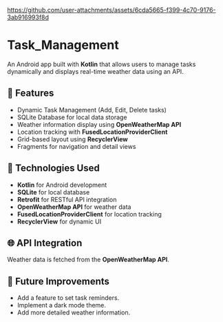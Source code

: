 

https://github.com/user-attachments/assets/6cda5665-f399-4c70-9176-3ab916993f8d

# Task_Management
An Android app built with **Kotlin** that allows users to manage tasks dynamically and displays real-time weather data using an API.

## 📱 **Features**

- Dynamic Task Management (Add, Edit, Delete tasks)
- SQLite Database for local data storage
- Weather information display using **OpenWeatherMap API**
- Location tracking with **FusedLocationProviderClient**
- Grid-based layout using **RecyclerView**
- Fragments for navigation and detail views

## 🔧 **Technologies Used**

- **Kotlin** for Android development
- **SQLite** for local database
- **Retrofit** for RESTful API integration
- **OpenWeatherMap API** for weather data
- **FusedLocationProviderClient** for location tracking
- **RecyclerView** for dynamic UI

## 🌐 **API Integration**

Weather data is fetched from the **OpenWeatherMap API**.  

## 🚀 **Future Improvements**
- Add a feature to set task reminders.
- Implement a dark mode theme.
- Add more detailed weather information.
